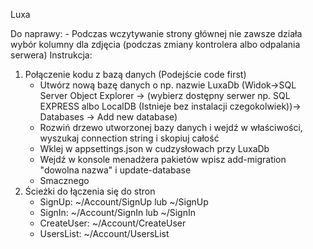 Luxa

Do naprawy:
	- Podczas wczytywanie strony głównej nie zawsze działa wybór kolumny dla zdjęcia (podczas zmiany kontrolera albo odpalania serwera)
Instrukcja:
1. Połączenie kodu z bazą danych (Podejście code first)
	- Utwórz nową bazę danych o np. nazwie LuxaDb 
	(Widok->SQL Server Object Explorer -> (wybierz dostępny serwer np. SQL EXPRESS albo LocalDB (Istnieje bez instalacji czegokolwiek))-> Databases -> Add new database)
	- Rozwiń drzewo utworzonej bazy danych i wejdź w właściwości, wyszukaj connection string i skopiuj całość
	- Wklej w appsettings.json w cudzysłowach przy LuxaDb
	- Wejdź w konsole menadżera pakietów wpisz add-migration "dowolna nazwa" i update-database
	- Smacznego
2. Ścieżki do łączenia się do stron
	- SignUp: ~/Account/SignUp lub ~/SignUp
	- SignIn: ~/Account/SignIn lub ~/SignIn
	- CreateUser: ~/Account/CreateUser
	- UsersList: ~/Account/UsersList
